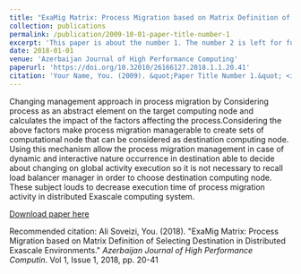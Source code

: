 ```yaml
---
title: "ExaMig Matrix: Process Migration based on Matrix Definition of Selecting Destination in Distributed Exascale Environments"
collection: publications
permalink: /publication/2009-10-01-paper-title-number-1
excerpt: 'This paper is about the number 1. The number 2 is left for future work.'
date: 2018-01-01
venue: 'Azerbaijan Journal of High Performance Computing'
paperurl: 'https://doi.org/10.32010/26166127.2018.1.1.20.41'
citation: 'Your Name, You. (2009). &quot;Paper Title Number 1.&quot; <i>Journal 1</i>. 1(1).'
---
```

Changing management approach in process migration by Considering process as an abstract element on the target computing node and calculates the impact of the factors affecting the process.Considering the above factors make process migration managerable to create sets of computational node that can be considered as destination computing node.
Using this mechanism allow the process migration management in case of dynamic and interactive nature occurrence in destination able to decide about changing on global activity execution so it is not necessary to recall load balancer manager in order to choose destination computing node. These subject louds to decrease execution time of process migration activity in distributed Exascale computing system.

[Download paper here](https://doi.org/10.32010/26166127.2018.1.1.20.41)

Recommended citation: Ali Soveizi, You. (2018). "ExaMig Matrix: Process Migration based on Matrix Definition of Selecting Destination in Distributed Exascale Environments." <i>Azerbaijan Journal of High Performance Computin</i>. Vol 1, Issue 1, 2018, pp. 20-41
